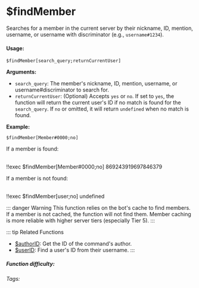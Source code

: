 # $findMember

Searches for a member in the current server by their nickname, ID, mention, username, or username with discriminator (e.g., `username#1234`).

#### Usage:

`$findMember[search_query;returnCurrentUser]`

**Arguments:**

*   `search_query`:  The member's nickname, ID, mention, username, or username#discriminator to search for.
*   `returnCurrentUser`:  (Optional) Accepts `yes` or `no`. If set to `yes`, the function will return the current user's ID if no match is found for the `search_query`. If `no` or omitted, it will return `undefined` when no match is found.

**Example:**

```
$findMember[Member#0000;no]
```

If a member is found:

<br/>

<discord-messages>
	<discord-message :bot="false" role-color="#ffcc9a" author="Member">
		!!exec $findMember[Member#0000;no]
	</discord-message>
	<discord-message :bot="true" role-color="#0099ff" author="Custom Command" avatar="https://media.discordapp.net/avatars/725721249652670555/781224f90c3b841ba5b40678e032f74a.webp">
		869243919697846379
	</discord-message>
</discord-messages>

If a member is not found:

<br/>

<discord-messages>
	<discord-message :bot="false" role-color="#ffcc9a" author="Member">
		!!exec $findMember[user;no]
	</discord-message>
	<discord-message :bot="true" role-color="#0099ff" author="Custom Command" avatar="https://media.discordapp.net/avatars/725721249652670555/781224f90c3b841ba5b40678e032f74a.webp">
		undefined
	</discord-message>
</discord-messages>

::: danger Warning
This function relies on the bot's cache to find members. If a member is not cached, the function will not find them.  Member caching is more reliable with higher server tiers (especially Tier 5).
:::

::: tip Related Functions
*   [$authorID](../Member/authorID.md): Get the ID of the command's author.
*   [$userID](../Member/userID.md):  Find a user's ID from their username.
:::

##### Function difficulty: <Badge type="warning" text="Medium" vertical="middle" />
###### Tags: <Badge type="tip" text="member" vertical="middle" /> <Badge type="tip" text="find" vertical="middle" /> <Badge type="tip" text="find member" vertical="middle" /> <Badge type="tip" text="find user" vertical="middle" /> <Badge type="tip" text="search Member" vertical="middle" /> <Badge type="tip" text="search User" vertical="middle" />